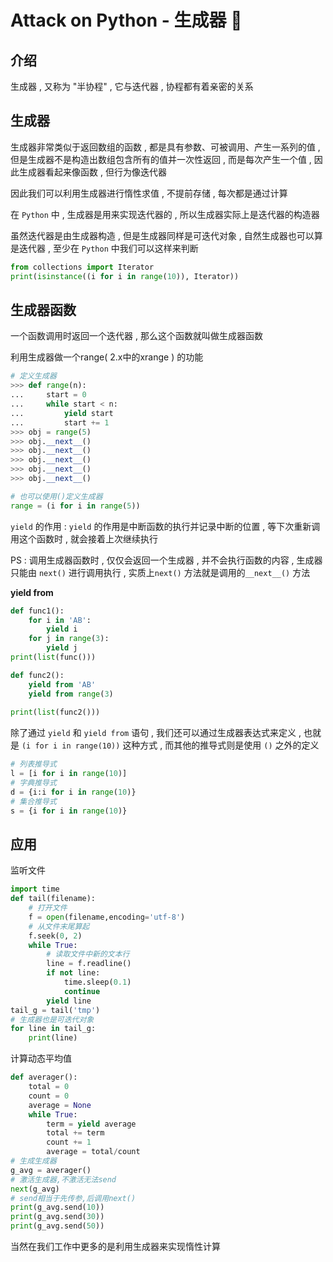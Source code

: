 #  Attack on Python - 生成器 🐍




<extoc></extoc>

## 介绍

生成器 , 又称为 "半协程" , 它与迭代器 , 协程都有着亲密的关系

## 生成器

生成器非常类似于返回数组的函数 , 都是具有参数、可被调用、产生一系列的值 , 但是生成器不是构造出数组包含所有的值并一次性返回 , 而是每次产生一个值 , 因此生成器看起来像函数 , 但行为像迭代器

因此我们可以利用生成器进行惰性求值 , 不提前存储 , 每次都是通过计算

在 `Python` 中 , 生成器是用来实现迭代器的 , 所以生成器实际上是迭代器的构造器

虽然迭代器是由生成器构造 , 但是生成器同样是可迭代对象 , 自然生成器也可以算是迭代器 , 至少在 `Python` 中我们可以这样来判断

```python
from collections import Iterator
print(isinstance((i for i in range(10)), Iterator))
```

## 生成器函数 

一个函数调用时返回一个迭代器 , 那么这个函数就叫做生成器函数

利用生成器做一个range( 2.x中的xrange ) 的功能

```python
# 定义生成器
>>> def range(n):
...		start = 0
... 	while start < n:
... 		yield start
...			start += 1
>>> obj = range(5)
>>> obj.__next__()
>>> obj.__next__()
>>> obj.__next__()
>>> obj.__next__()
>>> obj.__next__()

# 也可以使用()定义生成器
range = (i for i in range(5))
```

`yield` 的作用 :  `yield` 的作用是中断函数的执行并记录中断的位置 , 等下次重新调用这个函数时 , 就会接着上次继续执行

PS : 调用生成器函数时 , 仅仅会返回一个生成器 , 并不会执行函数的内容 , 生成器只能由 `next()`  进行调用执行 , 实质上`next()` 方法就是调用的` __next__() `  方法

**yield from**

```python
def func1():
    for i in 'AB':
        yield i
    for j in range(3):
        yield j
print(list(func()))

def func2():
    yield from 'AB'
    yield from range(3)
    
print(list(func2()))
```

除了通过 `yield` 和 `yield from` 语句 , 我们还可以通过生成器表达式来定义 , 也就是 `(i for i in range(10))` 这种方式 , 而其他的推导式则是使用 `()` 之外的定义 

```python
# 列表推导式
l = [i for i in range(10)]
# 字典推导式
d = {i:i for i in range(10)}
# 集合推导式
s = {i for i in range(10)}
```

## 应用

监听文件

```python
import time
def tail(filename):
    # 打开文件
    f = open(filename,encoding='utf-8')
    # 从文件末尾算起
    f.seek(0, 2) 
    while True:
        # 读取文件中新的文本行
        line = f.readline()  
        if not line:
            time.sleep(0.1)
            continue
        yield line
tail_g = tail('tmp')
# 生成器也是可迭代对象
for line in tail_g:
    print(line)
```

计算动态平均值

```python
def averager():
	total = 0
    count = 0
    average = None
    while True:
        term = yield average
        total += term
        count += 1
        average = total/count
# 生成生成器
g_avg = averager()
# 激活生成器,不激活无法send
next(g_avg)
# send相当于先传参,后调用next()
print(g_avg.send(10))
print(g_avg.send(30))
print(g_avg.send(50))
```

当然在我们工作中更多的是利用生成器来实现惰性计算
